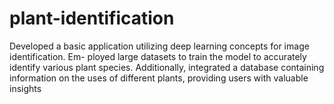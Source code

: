 # plant-identification
Developed a basic application utilizing deep learning concepts for image identification. Em-
ployed large datasets to train the model to accurately identify various plant species. Additionally, integrated a
database containing information on the uses of different plants, providing users with valuable insights
